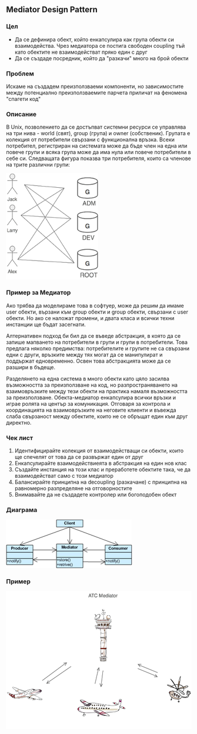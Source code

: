 ## Mediator Design Pattern ##

### Цел ###

- Да се дефинира обект, който енкапсулира как група обекти си взаимодейства. Чрез медиатора се постига свободен coupling тъй като обектите не взаимодействат пряко един с друг
- Да се създаде посредник, който да "разкачи" много на брой обекти

### Проблем ###

Искаме на създадем преизползваеми компоненти, но зависимостите между потенциално преизползваемите парчета приличат на феномена "спагети код"

### Описание ###

В Unix, позволението да се достъпват системни ресурси се управлява на три нива - world (свят), group (група) и owner (собственик). Групата е колекция от потребители свързани с функционална връзка. Всеки потребител, регистриран на системата може да бъде член на една или повече групи и всяка група може да има нула или повече потребители в себе си. Следващата фигура показва три потребителя, които са членове на трите различни групи:

![alt tag](diagrams/mediator-users.png)

### Пример за Медиатор ###

Ако трябва да моделираме това в софтуер, може да решим да имаме user обекти, вързани към group обекти и group обекти, свързани с user обекти. Но ако се наложат промени, и двата класа и всички техни инстанции ще бъдат засегнати.

Алтернативен подход би бил да се въведе абстракция, в която да се запише мапването на потребители в групи и групи в потребители. Това предлага няколко предимства: потребителите и групите не са свързани едни с други, връзките между тях могат да се манипулират и поддържат едновременно. Освен това абстракцията може да се разшири в бъдеще.

Разделянето на една система в много обекти като цяло засилва възможността за преизползване на код, но разпространяването на взаимовръзките между тези обекти на практика намаля възможността за преизползване. Обекта-медиатор енкапсулира всички връзки и играе ролята на център за комуникация. Отговаря за контрола и координацията на взаимовръзките на неговите клиенти и въвежда слаба свързаност между обектите, които не се обръщат един към друг директно.

### Чек лист ###

1. Идентифицирайте колекция от взаимодействащи си обекти, които ще спечелят от това да се развържат един от друг
2. Енкапсулирайте взаимодействиеята в абстракция на един нов клас
3. Създайте инстанция на този клас и преработете обектите така, че да взаимодействат само с този медиатор
4. Балансирайте принципна на decoupling (разкачане) с принципна на равномерно разпределяне на отговорностите
5. Внимавайте да не създадете контролер или богоподобен обект

### Диаграма ###

![alt tag](diagrams/mediator.gif)

### Пример ###

![alt tag](diagrams/mediator-example.png)
